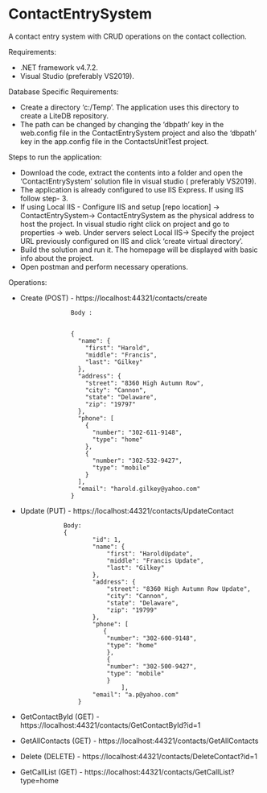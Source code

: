# ContactEntrySystem
A contact entry system with CRUD operations on the contact collection.

Requirements:
- .NET framework v4.7.2.
- Visual Studio (preferably VS2019).

Database Specific Requirements:
- Create a directory ‘c:/Temp’. The application uses this directory to create a LiteDB repository. 
- The path can be changed by changing the ‘dbpath’ key in the web.config file in the ContactEntrySystem project and also the ‘dbpath’ key in the app.config file in the         	 ContactsUnitTest project.

Steps to run the application: 
- Download the code, extract the contents into a folder and open the ‘ContactEntrySystem’ solution file in visual studio ( preferably VS2019).
- The application is already configured to use IIS Express. If using IIS follow step- 3.
- If using Local IIS - Configure IIS and setup [repo location] -> ContactEntrySystem-> ContactEntrySystem as the physical address to host the project. In visual studio right       click on project and go to properties -> web. Under servers select Local IIS-> Specify the project URL previously configured on IIS and click ‘create virtual directory’.
- Build the solution and run it. The homepage will be displayed with basic info about the project. 
- Open postman and perform necessary operations. 

Operations:
- Create (POST) -   https://localhost:44321/contacts/create
                    
                    Body :
                    
                    
                    {
                      "name": {
                        "first": "Harold",
                        "middle": "Francis",
                        "last": "Gilkey"
                      },
                      "address": {
                        "street": "8360 High Autumn Row",
                        "city": "Cannon",
                        "state": "Delaware",
                        "zip": "19797"
                      },
                      "phone": [
                        {
                          "number": "302-611-9148",
                          "type": "home"
                        },
                        {
                          "number": "302-532-9427",
                          "type": "mobile"
                        }
                      ],
                      "email": "harold.gilkey@yahoo.com"
                    }

- Update (PUT) -  https://localhost:44321/contacts/UpdateContact
                  
                  Body:
                  {
                          "id": 1,
                          "name": {
                              "first": "HaroldUpdate",
                              "middle": "Francis Update",
                              "last": "Gilkey"
                          },
                          "address": {
                              "street": "8360 High Autumn Row Update",
                              "city": "Cannon",
                              "state": "Delaware",
                              "zip": "19799"
                          },
                          "phone": [
                             {
                              "number": "302-600-9148",
                              "type": "home"
                              },
                              {
                              "number": "302-500-9427",
                              "type": "mobile"
                              }
                                  ],
                          "email": "a.p@yahoo.com"
                      }

- GetContactById (GET) - https://localhost:44321/contacts/GetContactById?id=1
- GetAllContacts (GET) - https://localhost:44321/contacts/GetAllContacts
- Delete (DELETE) - https://localhost:44321/contacts/DeleteContact?id=1
- GetCallList (GET) - https://localhost:44321/contacts/GetCallList?type=home
